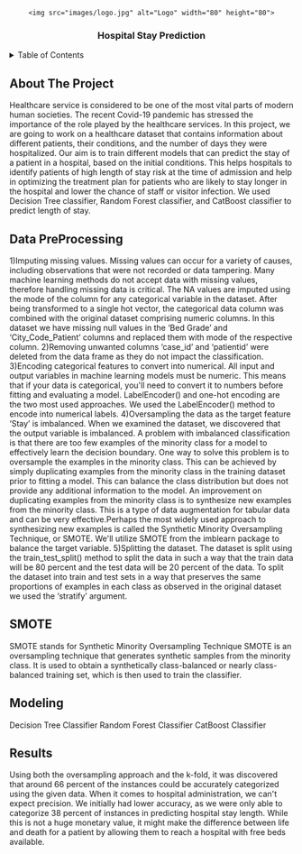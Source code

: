 <div id="top"></div>

<br />
<div align="center">
  
    <img src="images/logo.jpg" alt="Logo" width="80" height="80">

  <h3 align="center">Hospital Stay Prediction</h3>

  
</div>



<!-- TABLE OF CONTENTS -->
<details>
  <summary>Table of Contents</summary>
  <ol>
    <li>
      <a href="#about-the-project">About The Project</a>
    </li>
    <li><a href="#pre_processing">Data PreProcessing</a></li>
    <li><a href="#smote">SMOTE</a></li>
    <li><a href="#Modeling">Modeling</a></li>
	<li><a href="#Results">Results</a></li>
  </ol>
</details>



## About The Project
Healthcare service is considered to be one of the most vital parts of modern human societies. The recent Covid-19 pandemic has stressed the importance of the role played by the healthcare services. In this project, we are going to work on a healthcare dataset that contains information about different patients, their conditions, and the number of days they were hospitalized. Our aim is to train different models that can predict the stay of a patient in a hospital, based on the initial conditions. This helps hospitals to identify patients of high length of stay risk at the time of admission and help in optimizing the treatment plan for patients who are likely to stay longer in the hospital and lower the chance of staff or visitor infection. We used Decision Tree classifier, Random Forest classifier, and CatBoost classifier to predict length of stay.


## Data PreProcessing

1)Imputing missing values.
Missing values can occur for a variety of causes, including observations that were not recorded or data tampering. Many machine learning methods do not accept data with missing values, therefore handling missing data is critical. The NA values are imputed using the mode of the column for any categorical variable in the dataset. After being transformed to a single hot vector, the categorical data column was combined with the original dataset comprising numeric columns. In this dataset we have missing null values in the ‘Bed Grade’ and ‘City_Code_Patient’ columns and replaced them with mode of the respective column.
2)Removing unwanted columns
‘case_id’ and ‘patientid’ were deleted from the data frame as they do not impact the classification.
3)Encoding categorical features to convert into numerical.
All input and output variables in machine learning models must be numeric. This means that if your data is categorical, you'll need to convert it to numbers before fitting and evaluating a model. LabelEncoder() and one-hot encoding are the two most used approaches. We used the LabelEncoder() method to encode into numerical labels.
4)Oversampling the data as the target feature ‘Stay’ is imbalanced.
When we examined the dataset, we discovered that the output variable is imbalanced. A problem with imbalanced classification is that there are too few examples of the minority class for a model to effectively learn the decision boundary. One way to solve this problem is to oversample the examples in the minority class. This can be achieved by simply duplicating examples from the minority class in the training dataset prior to fitting a model. This can balance the class distribution but does not provide any additional information to the model. An improvement on duplicating examples from the minority class is to synthesize new examples from the minority class. This is a type of data augmentation for tabular data and can be very effective.Perhaps the most widely used approach to synthesizing new examples is called the Synthetic Minority Oversampling Technique, or SMOTE. We'll utilize SMOTE from the imblearn package to balance the target variable.
5)Splitting the dataset.
The dataset is split using the train_test_split() method to split the data in such a way that the train data will be 80 percent and the test data will be 20 percent of the data. To split the dataset into train and test sets in a way that preserves the same proportions of examples in each class as observed in the original dataset we used the ‘stratify’ argument.


## SMOTE

SMOTE stands for Synthetic Minority Oversampling Technique
SMOTE is an oversampling technique that generates synthetic samples from the minority class.
It is used to obtain a synthetically class-balanced or nearly class-balanced training set, which is then used to train the classifier.


## Modeling

Decision Tree Classifier
Random Forest Classifier
CatBoost Classifier

## Results

Using both the oversampling approach and the k-fold, it was discovered that around 66 percent of the instances could be accurately categorized using the given data. When it comes to hospital administration, we can't expect precision. We initially had lower accuracy, as we were only able to categorize 38 percent of instances in predicting hospital stay length. While this is not a huge monetary value, it might make the difference between life and death for a patient by allowing them to reach a hospital with free beds available.

